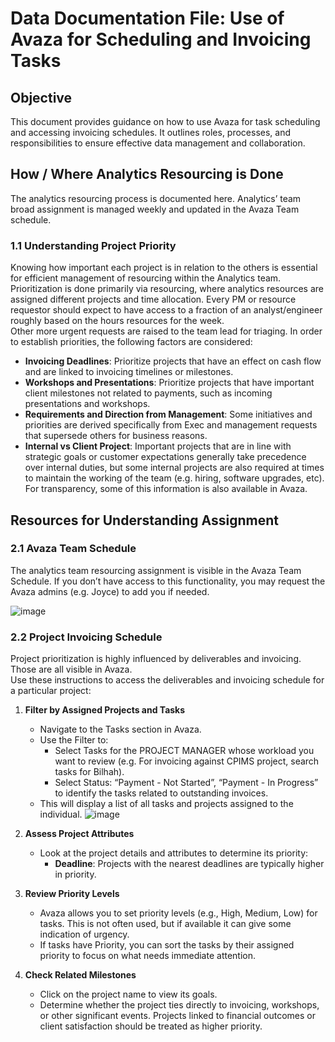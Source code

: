 # Data Documentation File: Use of Avaza for Scheduling and Invoicing Tasks

## Objective
This document provides guidance on how to use Avaza for task scheduling and accessing invoicing schedules. It outlines roles, processes, and responsibilities to ensure effective data management and collaboration.

## How / Where Analytics Resourcing is Done
The analytics resourcing process is documented here. Analytics’ team broad assignment is managed weekly and updated in the Avaza Team schedule.

### 1.1 Understanding Project Priority
Knowing how important each project is in relation to the others is essential for efficient management of resourcing within the Analytics team.  
Prioritization is done primarily via resourcing, where analytics resources are assigned different projects and time allocation. Every PM or resource requestor should expect to have access to a fraction of an analyst/engineer roughly based on the hours resources for the week.  
Other more urgent requests are raised to the team lead for triaging. In order to establish priorities, the following factors are considered:

- **Invoicing Deadlines**: Prioritize projects that have an effect on cash flow and are linked to invoicing timelines or milestones.
- **Workshops and Presentations**: Prioritize projects that have important client milestones not related to payments, such as incoming presentations and workshops.
- **Requirements and Direction from Management**: Some initiatives and priorities are derived specifically from Exec and management requests that supersede others for business reasons.
- **Internal vs Client Project**: Important projects that are in line with strategic goals or customer expectations generally take precedence over internal duties, but some internal projects are also required at times to maintain the working of the team (e.g. hiring, software upgrades, etc).  
For transparency, some of this information is also available in Avaza.

## Resources for Understanding Assignment

### 2.1 Avaza Team Schedule
The analytics team resourcing assignment is visible in the Avaza Team Schedule. If you don’t have access to this functionality, you may request the Avaza admins (e.g. Joyce) to add you if needed.

![image](https://github.com/user-attachments/assets/94d27691-95f5-4f0b-9ae4-e1e6f372f6bf)
### 2.2 Project Invoicing Schedule
Project prioritization is highly influenced by deliverables and invoicing. Those are all visible in Avaza.  
Use these instructions to access the deliverables and invoicing schedule for a particular project:

1. **Filter by Assigned Projects and Tasks**
   - Navigate to the Tasks section in Avaza.
   - Use the Filter to:
     - Select Tasks for the PROJECT MANAGER whose workload you want to review (e.g. For invoicing against CPIMS project, search tasks for Bilhah).
     - Select Status: “Payment - Not Started”, “Payment - In Progress” to identify the tasks related to outstanding invoices.
   - This will display a list of all tasks and projects assigned to the individual.
![image](https://github.com/user-attachments/assets/ccc78379-a6c4-4319-a7ae-33798c28b5f8)
2. **Assess Project Attributes**
   - Look at the project details and attributes to determine its priority:
     - **Deadline**: Projects with the nearest deadlines are typically higher in priority.
   
3. **Review Priority Levels**
   - Avaza allows you to set priority levels (e.g., High, Medium, Low) for tasks. This is not often used, but if available it can give some indication of urgency. 
   - If tasks have Priority, you can sort the tasks by their assigned priority to focus on what needs immediate attention.

4. **Check Related Milestones**
   - Click on the project name to view its goals.
   - Determine whether the project ties directly to invoicing, workshops, or other significant events. Projects linked to financial outcomes or client satisfaction should be treated as higher priority.

